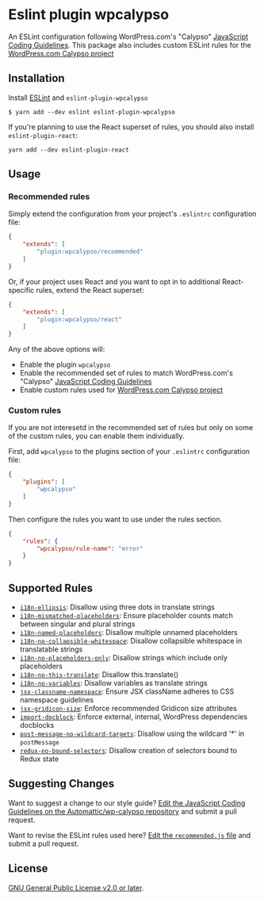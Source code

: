 # Eslint plugin wpcalypso

An ESLint configuration following WordPress.com's "Calypso" [JavaScript Coding Guidelines][2].
This package also includes custom ESLint rules for the [WordPress.com Calypso project][1]

## Installation

Install [ESLint](http://eslint.org) and `eslint-plugin-wpcalypso`

```
$ yarn add --dev eslint eslint-plugin-wpcalypso
```

If you're planning to use the React superset of rules, you should also install `eslint-plugin-react`:

```
yarn add --dev eslint-plugin-react
```

## Usage

### Recommended rules

Simply extend the configuration from your project's `.eslintrc` configuration file:

```json
{
    "extends": [
        "plugin:wpcalypso/recommended"
    ]
}
```

Or, if your project uses React and you want to opt in to additional React-specific rules, extend the React superset:

```json
{
    "extends": [
        "plugin:wpcalypso/react"
    ]
}
```

Any of the above options will:

- Enable the plugin `wpcalypso`
- Enable the recommended set of rules to match WordPress.com's "Calypso" [JavaScript Coding Guidelines][2]
- Enable custom rules used for [WordPress.com Calypso project][1]

### Custom rules

If you are not interesetd in the recommended set of rules but only on some of the custom rules, you can enable them individually.

First, add `wpcalypso` to the plugins section of your `.eslintrc` configuration file:

```json
{
    "plugins": [
        "wpcalypso"
    ]
}
```

Then configure the rules you want to use under the rules section.

```json
{
    "rules": {
        "wpcalypso/rule-name": "error"
    }
}
```

## Supported Rules

- [`i18n-ellipsis`](docs/rules/i18n-ellipsis.md): Disallow using three dots in translate strings
- [`i18n-mismatched-placeholders`](docs/rules/i18n-mismatched-placeholders.md): Ensure placeholder counts match between singular and plural strings
- [`i18n-named-placeholders`](docs/rules/i18n-named-placeholders.md): Disallow multiple unnamed placeholders
- [`i18n-no-collapsible-whitespace`](docs/rules/i18n-no-collapsible-whitespace.md): Disallow collapsible whitespace in translatable strings
- [`i18n-no-placeholders-only`](docs/rules/i18n-no-placeholders-only.md): Disallow strings which include only placeholders
- [`i18n-no-this-translate`](docs/rules/i18n-no-this-translate.md): Disallow this.translate()
- [`i18n-no-variables`](docs/rules/i18n-no-variables.md): Disallow variables as translate strings
- [`jsx-classname-namespace`](docs/rules/jsx-classname-namespace.md): Ensure JSX className adheres to CSS namespace guidelines
- [`jsx-gridicon-size`](docs/rules/jsx-gridicon-size.md): Enforce recommended Gridicon size attributes
- [`import-docblock`](docs/rules/import-docblock.md): Enforce external, internal, WordPress dependencies docblocks
- [`post-message-no-wildcard-targets`](docs/rules/post-message-no-wildcard-targets.md): Disallow using the wildcard '\*' in `postMessage`
- [`redux-no-bound-selectors`](docs/rules/redux-no-bound-selectors.md): Disallow creation of selectors bound to Redux state


## Suggesting Changes

Want to suggest a change to our style guide? [Edit the JavaScript Coding Guidelines on the Automattic/wp-calypso repository](https://github.com/Automattic/wp-calypso/edit/trunk/docs/coding-guidelines/javascript.md) and submit a pull request.

Want to revise the ESLint rules used here? [Edit the `recommended.js` file](https://github.com/Automattic/eslint-plugin-wpcalypso/edit/trunk/libs/configs/recommended.js) and submit a pull request.

## License

[GNU General Public License v2.0 or later](https://spdx.org/licenses/GPL-2.0-or-later.html).

[1]: https://github.com/automattic/wp-calypso
[2]: https://github.com/Automattic/wp-calypso/blob/HEAD/docs/coding-guidelines/javascript.md
